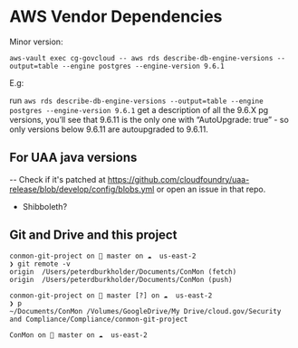 # AWS Vendor Dependencies

Minor version:
```
aws-vault exec cg-govcloud -- aws rds describe-db-engine-versions --output=table --engine postgres --engine-version 9.6.1
```

E.g:

run `aws rds describe-db-engine-versions --output=table --engine postgres --engine-version 9.6.1`
get a description of all the 9.6.X pg versions, you’ll
see that 9.6.11 is the only one with “AutoUpgrade: true” - so only versions
below 9.6.11 are autoupgraded to 9.6.11.


## For UAA java versions

-- Check if it's patched at
https://github.com/cloudfoundry/uaa-release/blob/develop/config/blobs.yml or
open an issue in that repo.

* Shibboleth?
 
## Git and Drive and this project

```
conmon-git-project on  master on ☁️  us-east-2
❯ git remote -v
origin	/Users/peterdburkholder/Documents/ConMon (fetch)
origin	/Users/peterdburkholder/Documents/ConMon (push)

conmon-git-project on  master [?] on ☁️  us-east-2
❯ p
~/Documents/ConMon /Volumes/GoogleDrive/My Drive/cloud.gov/Security and Compliance/Compliance/conmon-git-project

ConMon on  master on ☁️  us-east-2
```
